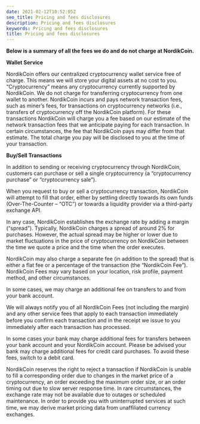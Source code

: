 ```yaml
---
date: 2021-02-12T10:52:05Z
seo_title: Pricing and fees disclosures
description: Pricing and fees disclosures
keywords: Pricing and fees disclosures
title: Pricing and fees disclosures
---
```


**Below is a summary of all the fees we do and do not charge at NordikCoin.**

**Wallet Service**

NordikCoin offers our centralized cryptocurrency wallet service free of charge. This means we will store your digital assets at no cost to you. “Cryptocurrency” means any cryptocurrency currently supported by NordikCoin. We do not charge for transferring cryptocurrency from one wallet to another. NordikCoin incurs and pays network transaction fees, such as miner’s fees, for transactions on cryptocurrency networks (i.e., transfers of cryptocurrency off the NordikCoin platform). For these transactions NordikCoin will charge you a fee based on our estimate of the network transaction fees that we anticipate paying for each transaction. In certain circumstances, the fee that NordikCoin pays may differ from that estimate. The total charge you pay will be disclosed to you at the time of your transaction.

**Buy/Sell Transactions**

In addition to sending or receiving cryptocurrency through NordikCoin, customers can purchase or sell a single cryptocurrency (a “cryptocurrency purchase” or “cryptocurrency sale”).

When you request to buy or sell a cryptocurrency transaction, NordikCoin will attempt to fill that order, either by settling directly towards its own funds (Over-The-Counter – “OTC”) or towards a liquidity provider via a third-party exchange API.

In any case, NordikCoin establishes the exchange rate by adding a margin (“spread”). Typically, NordikCoin charges a spread of around 2% for purchases. However, the actual spread may be higher or lower due to market fluctuations in the price of cryptocurrency on NordikCoin between the time we quote a price and the time when the order executes.

NordikCoin may also charge a separate fee (in addition to the spread) that is either a flat fee or a percentage of the transaction (the “NordikCoin Fee”). NordikCoin Fees may vary based on your location, risk profile, payment method, and other circumstances.

In some cases, we may charge an additional fee on transfers to and from your bank account.

We will always notify you of all NordikCoin Fees (not including the margin) and any other service fees that apply to each transaction immediately before you conﬁrm each transaction and in the receipt we issue to you immediately after each transaction has processed.

In some cases your bank may charge additional fees for transfers between your bank account and your NordikCoin account. Please be advised your bank may charge additional fees for credit card purchases. To avoid these fees, switch to a debit card.

NordikCoin reserves the right to reject a transaction if NordikCoin is unable to fill a corresponding order due to changes in the market price of a cryptocurrency, an order exceeding the maximum order size, or an order timing out due to slow server response time. In rare circumstances, the exchange rate may not be available due to outages or scheduled maintenance. In order to provide you with uninterrupted services at such time, we may derive market pricing data from unafﬁliated currency exchanges.
